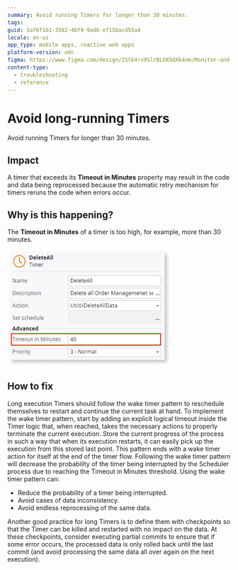 ```yaml
---
summary: Avoid running Timers for longer than 30 minutes.
tags:
guid: 5a76f1b1-3582-46f9-9ad6-ef15bacd55a4
locale: en-us
app_type: mobile apps, reactive web apps
platform-version: odc
figma: https://www.figma.com/design/IStE4rx9SlrBLEK5OXk4nm/Monitor-and-troubleshoot-apps?node-id=3614-3&t=158LpU4GKyqaavnd-1
content-type:
  - troubleshooting
  - reference
---
```


# Avoid long-running Timers

Avoid running Timers for longer than 30 minutes.

## Impact  

A timer that exceeds its **Timeout in Minutes** property may result in the code and data being reprocessed because the automatic retry mechanism for timers reruns the code when errors occur. 

## Why is this happening?

The **Timeout in Minutes** of a timer is too high, for example, more than 30 minutes.

![A timer with the Timeout in Minutes property set to more than 30 minutes.](images/timer-odcs.png "Timer with timeout set to more than 30 minutes")

## How to fix

Long execution Timers should follow the wake timer pattern to reschedule themselves to restart and continue the current task at hand. To implement the wake timer pattern, start by adding an explicit logical timeout inside the Timer logic that, when reached, takes the necessary actions to properly terminate the current execution. Store the current progress of the process in such a way that when its execution restarts, it can easily pick up the execution from this stored last point. This pattern ends with a wake timer action for itself at the end of the timer flow. Following the wake timer pattern will decrease the probability of the timer being interrupted by the Scheduler process due to reaching the Timeout in Minutes threshold. Using the wake timer pattern can: 

* Reduce the probability of a timer being interrupted.  
* Avoid cases of data inconsistency.  
* Avoid endless reprocessing of the same data. 

Another good practice for long Timers is to define them with checkpoints so that the Timer can be killed and restarted with no impact on the data. At these checkpoints, consider executing partial commits to ensure that if some error occurs, the processed data is only rolled back until the last commit (and avoid processing the same data all over again on the next execution).
